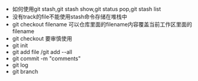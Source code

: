 - 如何使用git stash,git stash show,git status pop,git stash list
- 没有track的file不能使用stash命令存储在堆栈中
- git checkout filename 可以仓库里面的filename内容覆盖当前工作区里面的filename
- git checkout 要审慎使用
- git init
- git add file /git add --all
- git commit -m "comments"
- git log
- git branch
